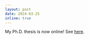 ```yaml
---
layout: post
date: 2024-03-25
inline: true
---
```


My Ph.D. thesis is now online! See [here](https://pure.itu.dk/ws/portalfiles/portal/103296564/PhD_Thesis_Temporary_Version_Mike_Zhang.pdf).